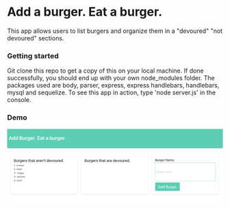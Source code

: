 # Add a burger. Eat a burger.

This app allows users to list burgers and organize them in a "devoured" "not devoured" sections. 

### Getting started
Git clone this repo to get a copy of this on your local machine. If done successfully, you should end up with your own node_modules folder. The packages used are body, parser, express, express handlebars, handlebars, mysql and sequelize. To see this app in action, type 'node server.js' in the console.  

### Demo

![demo_image](public/assets/images/demo.png?raw=true "demo")



